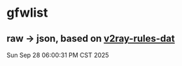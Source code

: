 # gfwlist
## raw -> json, based on [v2ray-rules-dat](https://github.com/Loyalsoldier/v2ray-rules-dat)
Sun Sep 28 06:00:31 PM CST 2025

